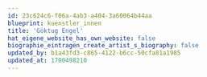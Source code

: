 ```yaml
---
id: 23c624c6-f06a-4ab3-a404-3a60064b44aa
blueprint: kuenstler_innen
title: 'Göktug Engel'
hat_eigene_website_has_own_website: false
biographie_eintragen_create_artist_s_biography: false
updated_by: b1a43fd3-c865-4122-b6cc-50cfa81a1985
updated_at: 1700498210
---
```

